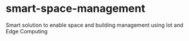 # smart-space-management
Smart solution to enable space and building management using Iot and Edge Computing 

